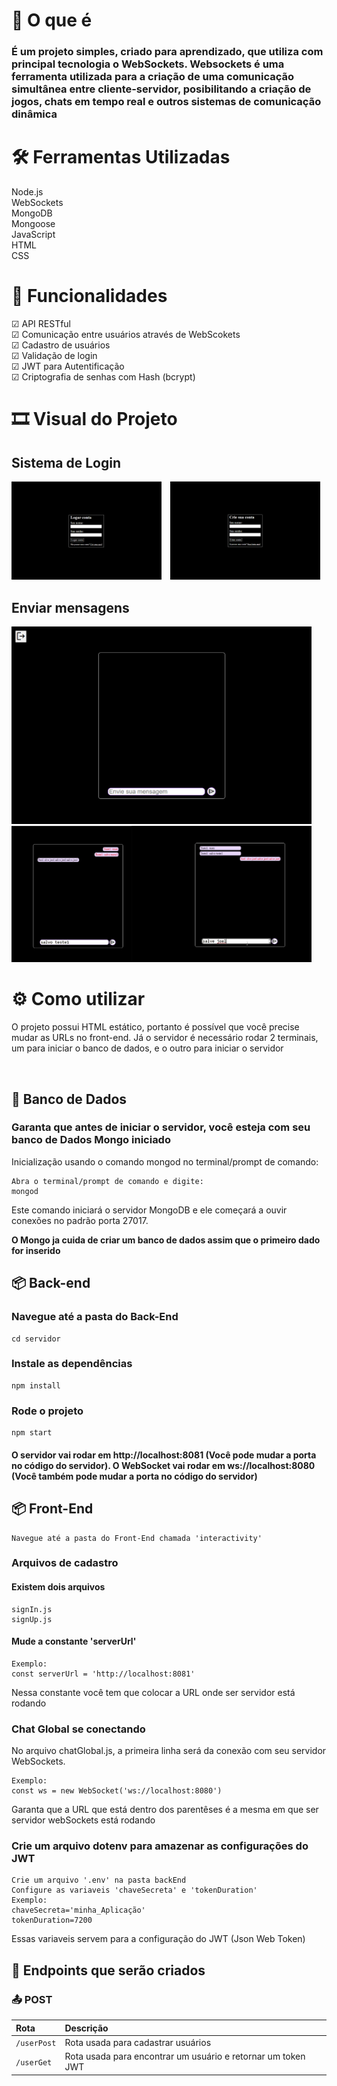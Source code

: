 # 📖 O que é
### É um projeto simples, criado para aprendizado, que utiliza com principal tecnologia o WebSockets. Websockets é uma ferramenta utilizada para a criação de uma comunicação simultânea entre cliente-servidor, posibilitando a criação de jogos, chats em tempo real e outros sistemas de comunicação dinâmica

# 🛠️ Ferramentas Utilizadas

  Node.js <br>
  WebSockets <br>
  MongoDB <br>
  Mongoose <br>
  JavaScript <br>
  HTML <br>
  CSS <br>

# 🎯 Funcionalidades
☑ API RESTful <br>
☑ Comunicação entre usuários através de WebScokets <br> 
☑ Cadastro de usuários <br>
☑ Validação de login <br>
☑ JWT para Autentificação <br>
☑ Criptografia de senhas com Hash (bcrypt) <br>

# 🎞 Visual do Projeto

## Sistema de Login
<div>
  <img src="readme-Images/signIn.png" alt="Entrar com uma conta" width="240" style="display:inline-block; margin-right: 10px;"/>
  <img src="readme-Images/SignUp.png" alt="Criar uma conta" width="240" style="display:inline-block;"/>
</div>


## Enviar mensagens
<div>
  <img src="readme-Images/chatGlobal.png" alt="chat Global" width="480"/>
  <img src="readme-Images/chatGlobalComMensagens.png" alt="chat Global com mensagens" width="480"/>
</div>


# ⚙ Como utilizar
<p>O projeto possui HTML estático, portanto é possível que você precise mudar as URLs no front-end. Já o servidor é necessário rodar 2 terminais, um para iniciar o banco de dados, e o outro para iniciar o servidor</p> <br>

## 🎲 Banco de Dados
### Garanta que antes de iniciar o servidor, você esteja com seu banco de Dados Mongo iniciado
Inicialização usando o comando mongod no terminal/prompt de comando: 

    Abra o terminal/prompt de comando e digite:
    mongod
Este comando iniciará o servidor MongoDB e ele começará a ouvir conexões no padrão porta 27017. 

**O Mongo ja cuida de criar um banco de dados assim que o primeiro dado for inserido**

## 📦 Back-end

### Navegue até a pasta do Back-End
    cd servidor
### Instale as dependências
    npm install
### Rode o projeto
    npm start

#### O servidor vai rodar em http://localhost:8081 (Você pode mudar a porta no código do servidor). O WebSocket vai rodar em ws://localhost:8080 (Você também pode mudar a porta no código do servidor)

## 📦 Front-End
    Navegue até a pasta do Front-End chamada 'interactivity'
### Arquivos de cadastro
#### Existem dois arquivos
    signIn.js
    signUp.js
#### Mude a constante 'serverUrl'
    Exemplo:
    const serverUrl = 'http://localhost:8081'
Nessa constante você tem que colocar a URL onde ser servidor está rodando

### Chat Global se conectando
No arquivo chatGlobal.js, a primeira linha será da conexão com seu servidor WebSockets.

    Exemplo:
    const ws = new WebSocket('ws://localhost:8080')
    
Garanta que a URL que está dentro dos parentêses é a mesma em que ser servidor webSockets está rodando

### Crie um arquivo dotenv para amazenar as configurações do JWT
    Crie um arquivo '.env' na pasta backEnd
    Configure as variaveis 'chaveSecreta' e 'tokenDuration'
    Exemplo: 
    chaveSecreta='minha_Aplicação'
    tokenDuration=7200
<p>Essas variaveis servem para a configuração do JWT (Json Web Token)</p>

## 📡 Endpoints que serão criados

### 📤 **POST**

| Rota                            | Descrição                                                                |
|:--------------------------------|:-------------------------------------------------------------------------|
| `/userPost`                   | Rota usada para cadastrar usuários                                                 |
| `/userGet`                 | Rota usada para encontrar um usuário e retornar um token JWT                                          |
